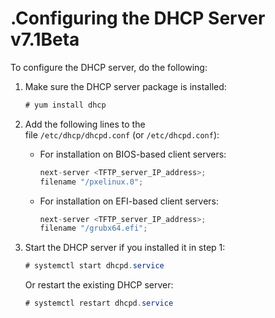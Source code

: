 # .Configuring the DHCP Server v7.1Beta

To configure the DHCP server, do the following:

1.  Make sure the DHCP server package is installed:

    ``` java
    # yum install dhcp
    ```

2.  Add the following lines to the file `/etc/dhcp/dhcpd.conf` (or `/etc/dhcpd.conf`):

    -   For installation on BIOS-based client servers:

        ``` java
        next-server <TFTP_server_IP_address>;
        filename "/pxelinux.0";
        ```

    -   For installation on EFI-based client servers:

        ``` java
        next-server <TFTP_server_IP_address>;
        filename "/grubx64.efi";
        ```

3.  Start the DHCP server if you installed it in step 1:

    ``` java
    # systemctl start dhcpd.service
    ```

    Or restart the existing DHCP server:

    ``` java
    # systemctl restart dhcpd.service
    ```


